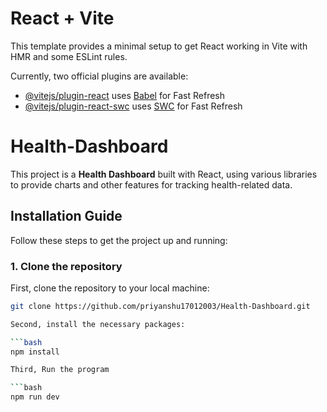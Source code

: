 
# React + Vite

This template provides a minimal setup to get React working in Vite with HMR and some ESLint rules.

Currently, two official plugins are available:

- [@vitejs/plugin-react](https://github.com/vitejs/vite-plugin-react/blob/main/packages/plugin-react/README.md) uses [Babel](https://babeljs.io/) for Fast Refresh
- [@vitejs/plugin-react-swc](https://github.com/vitejs/vite-plugin-react-swc) uses [SWC](https://swc.rs/) for Fast Refresh


# Health-Dashboard

This project is a **Health Dashboard** built with React, using various libraries to provide charts and other features for tracking health-related data.

## Installation Guide

Follow these steps to get the project up and running:

### 1. Clone the repository

First, clone the repository to your local machine:

```bash
git clone https://github.com/priyanshu17012003/Health-Dashboard.git

Second, install the necessary packages:

```bash
npm install

Third, Run the program

```bash
npm run dev

